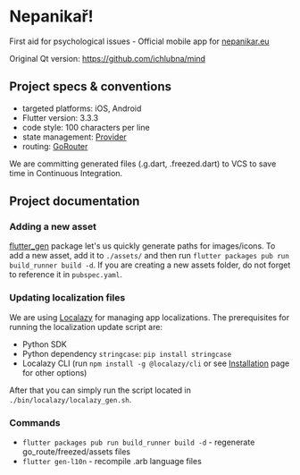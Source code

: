 # Nepanikař!

First aid for psychological issues - Official mobile app for [nepanikar.eu](https://nepanikar.eu/)

Original Qt version: https://github.com/ichlubna/mind

## Project specs & conventions

- targeted platforms: iOS, Android
- Flutter version: 3.3.3
- code style: 100 characters per line
- state management: [Provider](https://pub.dev/packages/provider)
- routing: [GoRouter](https://pub.dev/packages/go_router)

We are committing generated files (.g.dart, .freezed.dart) to VCS to save time in Continuous Integration.

## Project documentation

### Adding a new asset
[flutter_gen](https://pub.dev/packages/flutter_gen) package let's us quickly generate paths for images/icons.
To add a new asset, add it to `./assets/` and then run `flutter packages pub run build_runner build -d`.
If you are creating a new assets folder, do not forget to reference it in `pubspec.yaml`.

### Updating localization files
We are using [Localazy](https://localazy.com/) for managing app localizations.
The prerequisites for running the localization update script are:
   - Python SDK
   - Python dependency `stringcase`: `pip install stringcase`
   - Localazy CLI (run `npm install -g @localazy/cli` or see [Installation](https://localazy.com/docs/cli/installation) page for other options)

After that you can simply run the script located in `./bin/localazy/localazy_gen.sh`.

### Commands
- `flutter packages pub run build_runner build -d` - regenerate go_route/freezed/assets files
- `flutter gen-l10n` - recompile .arb language files
